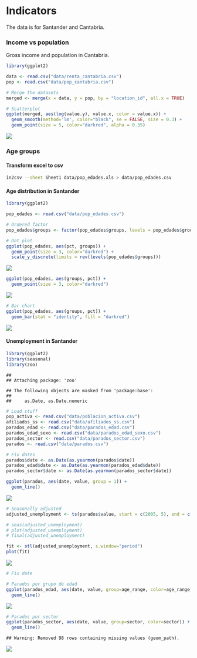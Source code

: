 Indicators
================

The data is for Santander and Cantabria.

### Income vs population

Gross income and population in Cantabria.

``` r
library(ggplot2)

data <- read.csv("data/renta_cantabria.csv")
pop <- read.csv("data/pop_cantabria.csv")

# Merge the datasets
merged <- merge(x = data, y = pop, by = "location_id", all.x = TRUE)

# Scatterplot
ggplot(merged, aes(log(value.y), value.x, color = value.x)) +
  geom_smooth(method='lm', color="black", se = FALSE, size = 0.3) +
  geom_point(size = 5, color="darkred", alpha = 0.35)
```

![](graphics_files/figure-markdown_github/unnamed-chunk-1-1.png)

### Age groups

#### Transform excel to csv

``` bash
in2csv --sheet Sheet1 data/pop_edades.xls > data/pop_edades.csv
```

#### Age distribution in Santander

``` r
library(ggplot2)

pop_edades <- read.csv("data/pop_edades.csv")

# Ordered factor
pop_edades$groups <- factor(pop_edades$groups, levels = pop_edades$groups)

# Dot plot
ggplot(pop_edades, aes(pct, groups)) +
  geom_point(size = 3, color="darkred") +
  scale_y_discrete(limits = rev(levels(pop_edades$groups)))
```

![](graphics_files/figure-markdown_github/unnamed-chunk-3-1.png)

``` r
ggplot(pop_edades, aes(groups, pct)) +
  geom_point(size = 3, color="darkred")
```

![](graphics_files/figure-markdown_github/unnamed-chunk-3-2.png)

``` r
# Bar chart
ggplot(pop_edades, aes(groups, pct)) +
  geom_bar(stat = "identity", fill = "darkred")
```

![](graphics_files/figure-markdown_github/unnamed-chunk-3-3.png)

#### Unemployment in Santander

``` r
library(ggplot2)
library(seasonal)
library(zoo)
```

    ## 
    ## Attaching package: 'zoo'

    ## The following objects are masked from 'package:base':
    ## 
    ##     as.Date, as.Date.numeric

``` r
# Load stuff
pop_activa <- read.csv("data/poblacion_activa.csv")
afiliados_ss <- read.csv("data/afiliados_ss.csv")
parados_edad <- read.csv("data/parados_edad.csv")
parados_edad_sexo <- read.csv("data/parados_edad_sexo.csv")
parados_sector <- read.csv("data/parados_sector.csv")
parados <- read.csv("data/parados.csv")

# Fix dates
parados$date <- as.Date(as.yearmon(parados$date))
parados_edad$date <- as.Date(as.yearmon(parados_edad$date))
parados_sector$date <- as.Date(as.yearmon(parados_sector$date))

ggplot(parados, aes(date, value, group = 1)) + 
  geom_line()
```

![](graphics_files/figure-markdown_github/unnamed-chunk-4-1.png)

``` r
# Seasonally adjusted
adjusted_unemployment <- ts(parados$value, start = c(2005, 5), end = c(2016, 10), freq = 12)

# seas(adjusted_unemployment)
# plot(adjusted_unemployment)
# final(adjusted_unemployment)

fit <- stl(adjusted_unemployment, s.window="period")
plot(fit)
```

![](graphics_files/figure-markdown_github/unnamed-chunk-4-2.png)

``` r
# Fix date

# Parados por grupo de edad
ggplot(parados_edad, aes(date, value, group=age_range, color=age_range)) +
  geom_line()
```

![](graphics_files/figure-markdown_github/unnamed-chunk-4-3.png)

``` r
# Parados por sector
ggplot(parados_sector, aes(date, value, group=sector, color=sector)) + 
  geom_line()
```

    ## Warning: Removed 98 rows containing missing values (geom_path).

![](graphics_files/figure-markdown_github/unnamed-chunk-4-4.png)
